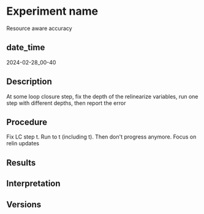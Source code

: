 Experiment name
===============
Resource aware accuracy

date\_time
----------
2024-02-28\_00-40

Description
-----------
At some loop closure step, fix the depth of the relinearize variables, run one step with different depths, then report the error

Procedure
---------
Fix LC step t. Run to t (including t). Then don't progress anymore. Focus on relin updates

Results
-------

Interpretation
--------------

Versions
--------

